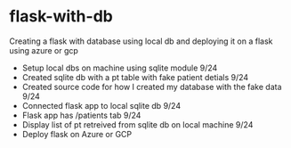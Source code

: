 # flask-with-db
Creating a flask with database using local db and deploying it on a flask using azure or gcp 

* Setup local dbs on machine using sqlite module 9/24
* Created sqlite db with a pt table with fake patient detials 9/24
* Created source code for how I created my database with the fake data 9/24
* Connected flask app to local sqlite db 9/24
* Flask app has /patients tab 9/24
* Display list of pt retreived from sqlite db on local machine 9/24
* Deploy flask on Azure or GCP

 